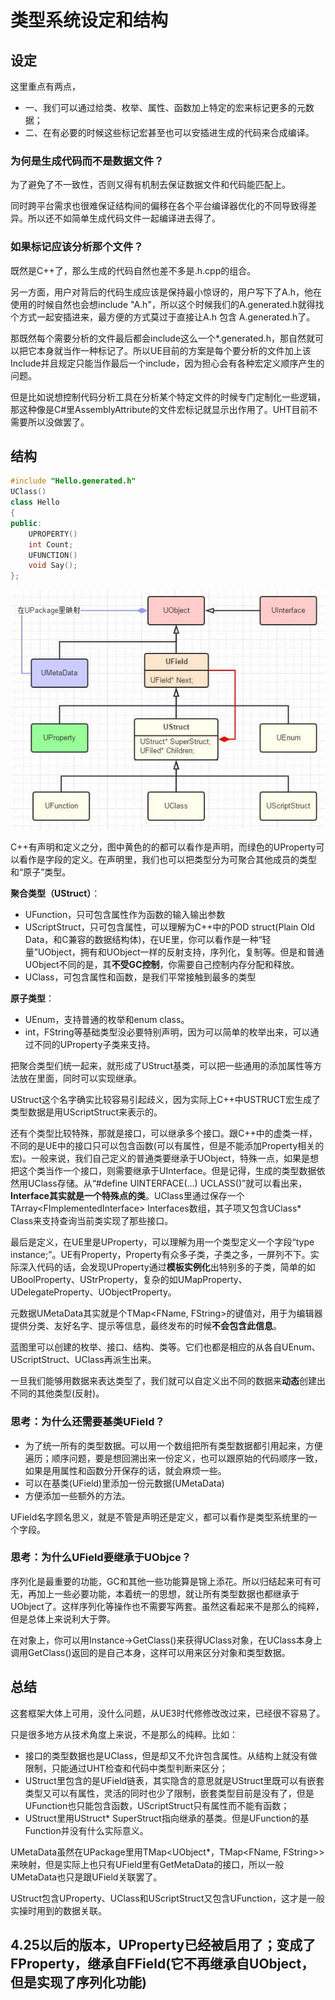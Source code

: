 # 类型系统设定和结构

## 设定

这里重点有两点，

* 一、我们可以通过给类、枚举、属性、函数加上特定的宏来标记更多的元数据；
* 二、在有必要的时候这些标记宏甚至也可以安插进生成的代码来合成编译。

### 为何是生成代码而不是数据文件？

为了避免了不一致性，否则又得有机制去保证数据文件和代码能匹配上。

同时跨平台需求也很难保证结构间的偏移在各个平台编译器优化的不同导致得差异。所以还不如简单生成代码文件一起编译进去得了。

### 如果标记应该分析那个文件？

既然是C++了，那么生成的代码自然也差不多是.h.cpp的组合。

另一方面，用户对背后的代码生成应该是保持最小惊讶的，用户写下了A.h，他在使用的时候自然也会想include "A.h"，所以这个时候我们的A.generated.h就得找个方式一起安插进来，最方便的方式莫过于直接让A.h 包含 A.generated.h了。

那既然每个需要分析的文件最后都会include这么一个*.generated.h，那自然就可以把它本身就当作一种标记了。所以UE目前的方案是每个要分析的文件加上该Include并且规定只能当作最后一个include，因为担心会有各种宏定义顺序产生的问题。

但是比如说想控制代码分析工具在分析某个特定文件的时候专门定制化一些逻辑，那这种像是C#里AssemblyAttribute的文件宏标记就显示出作用了。UHT目前不需要所以没做罢了。

## 结构

```C++
#include "Hello.generated.h"
UClass()
class Hello
{
public:
    UPROPERTY()
    int Count;
    UFUNCTION()
    void Say();
};
```

![img](结构图.jpg)

C++有声明和定义之分，图中黄色的的都可以看作是声明，而绿色的UProperty可以看作是字段的定义。在声明里，我们也可以把类型分为可聚合其他成员的类型和“原子”类型。

**聚合类型（UStruct）**：

* UFunction，只可包含属性作为函数的输入输出参数
* UScriptStruct，只可包含属性，可以理解为C++中的POD struct(Plain Old Data，和C兼容的数据结构体)，在UE里，你可以看作是一种“轻量”UObject，拥有和UObject一样的反射支持，序列化，复制等。但是和普通UObject不同的是，其**不受GC控制**，你需要自己控制内存分配和释放。
* UClass，可包含属性和函数，是我们平常接触到最多的类型

**原子类型**：

* UEnum，支持普通的枚举和enum class。
* int，FString等基础类型没必要特别声明，因为可以简单的枚举出来，可以通过不同的UProperty子类来支持。

把聚合类型们统一起来，就形成了UStruct基类，可以把一些通用的添加属性等方法放在里面，同时可以实现继承。

UStruct这个名字确实比较容易引起歧义，因为实际上C++中USTRUCT宏生成了类型数据是用UScriptStruct来表示的。

还有个类型比较特殊，那就是接口，可以继承多个接口。跟C++中的虚类一样，不同的是UE中的接口只可以包含函数(可以有属性，但是不能添加Property相关的宏)。一般来说，我们自己定义的普通类要继承于UObject，特殊一点，如果是想把这个类当作一个接口，则需要继承于UInterface。但是记得，生成的类型数据依然用UClass存储。从“#define UINTERFACE(...) UCLASS()”就可以看出来，**Interface其实就是一个特殊点的类**。UClass里通过保存一个TArray\<FImplementedInterface> Interfaces数组，其子项又包含UClass* Class来支持查询当前类实现了那些接口。

最后是定义，在UE里是UProperty，可以理解为用一个类型定义一个字段“type instance;”。UE有Property，Property有众多子类，子类之多，一屏列不下。实际深入代码的话，会发现UProperty通过**模板实例化**出特别多的子类，简单的如UBoolProperty、UStrProperty，复杂的如UMapProperty、UDelegateProperty、UObjectProperty。

元数据UMetaData其实就是个TMap<FName, FString>的键值对，用于为编辑器提供分类、友好名字、提示等信息，最终发布的时候**不会包含此信息**。

蓝图里可以创建的枚举、接口、结构、类等。它们也都是相应的从各自UEnum、UScriptStruct、UClass再派生出来。

一旦我们能够用数据来表达类型了，我们就可以自定义出不同的数据来**动态**创建出不同的其他类型(反射)。

### 思考：为什么还需要基类UField？

* 为了统一所有的类型数据。可以用一个数组把所有类型数据都引用起来，方便遍历；顺序问题，要是想回溯出来一份定义，也可以跟原始的代码顺序一致，如果是用属性和函数分开保存的话，就会麻烦一些。
* 可以在基类(UField)里添加一份元数据(UMetaData)
* 方便添加一些额外的方法。

UField名字顾名思义，就是不管是声明还是定义，都可以看作是类型系统里的一个字段。

### 思考：为什么UField要继承于UObjce？

序列化是最重要的功能，GC和其他一些功能算是锦上添花。所以归结起来可有可无，再加上一些必要功能，本着统一的思想，就让所有类型数据也都继承于UObject了。这样序列化等操作也不需要写两套。虽然这看起来不是那么的纯粹，但是总体上来说利大于弊。

在对象上，你可以用Instance->GetClass()来获得UClass对象，在UClass本身上调用GetClass()返回的是自己本身，这样可以用来区分对象和类型数据。

## 总结

这套框架大体上可用，没什么问题，从UE3时代修修改改过来，已经很不容易了。

只是很多地方从技术角度上来说，不是那么的纯粹。比如：

* 接口的类型数据也是UClass，但是却又不允许包含属性。从结构上就没有做限制，只能通过UHT检查和代码中类型判断来区分；
* UStruct里包含的是UField链表，其实隐含的意思就是UStruct里既可以有嵌套类型又可以有属性，灵活的同时也少了限制，嵌套类型目前是没有了，但是UFunction也只能包含函数，UScriptStruct只有属性而不能有函数；
* UStruct里用UStruct* SuperStruct指向继承的基类。但是UFunction的基Function并没有什么实际意义。

UMetaData虽然在UPackage里用TMap\<UObject*，TMap\<FName, FString>>来映射，但是实际上也只有UField里有GetMetaData的接口，所以一般UMetaData也只是跟UField关联罢了。

UStruct包含UProperty、UClass和UScriptStruct又包含UFunction，这才是一般实操时用到的数据关联。

## 4.25以后的版本，UProperty已经被启用了；变成了FProperty，继承自FField(它不再继承自UObject，但是实现了序列化功能)
